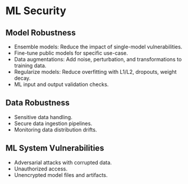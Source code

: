 # ML Security

## Model Robustness
- Ensemble models: Reduce the impact of single-model vulnerabilities. 
- Fine-tune public models for specific use-case.
- Data augmentations: Add noise, perturbation, and transformations to training data.  
- Regularize models: Reduce overfitting with L1/L2, dropouts, weight decay. 
- ML input and output validation checks. 

## Data Robustness
- Sensitive data handling. 
- Secure data ingestion pipelines. 
- Monitoring data distribution drifts. 

## ML System Vulnerabilities
- Adversarial attacks with corrupted data. 
- Unauthorized access. 
- Unencrypted model files and artifacts. 